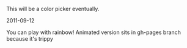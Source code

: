 This will be a color picker eventually.

2011-09-12 

You can play with rainbow!
Animated version sits in gh-pages branch because it's trippy